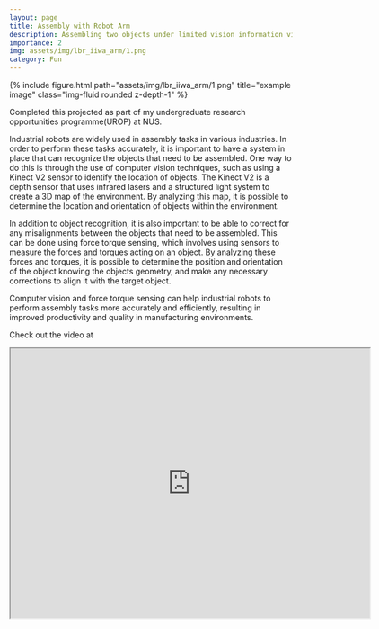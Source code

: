 ```yaml
---
layout: page
title: Assembly with Robot Arm
description: Assembling two objects under limited vision information via feedback from force torque sensors
importance: 2
img: assets/img/lbr_iiwa_arm/1.png
category: Fun
---
```


<div class="row">
    <div class="col-sm mt-3 mt-md-0">
        {% include figure.html path="assets/img/lbr_iiwa_arm/1.png" title="example image" class="img-fluid rounded z-depth-1" %}
    </div>
</div>

Completed this projected as part of my undergraduate research opportunities programme(UROP) at NUS.

Industrial robots are widely used in assembly tasks in various industries. In order to perform these tasks accurately,
it is important to have a system in place that can recognize the objects that need to be assembled. One way to do this
is through the use of computer vision techniques, such as using a Kinect V2 sensor to identify the location of objects.
The Kinect V2 is a depth sensor that uses infrared lasers and a structured light system to create a 3D map of the environment.
By analyzing this map, it is possible to determine the location and orientation of objects within the environment.

In addition to object recognition, it is also important to be able to correct for any misalignments between the objects
that need to be assembled. This can be done using force torque sensing, which involves using sensors to measure the
forces and torques acting on an object. By analyzing these forces and torques, it is possible to determine the position
and orientation of the object knowing the objects geometry, and make any necessary corrections to align it with the target object.

Computer vision and force torque sensing can help industrial robots to perform assembly tasks more accurately and efficiently,
resulting in improved productivity and quality in manufacturing environments.

Check out the video at 

<iframe src="https://www.youtube.com/embed/efLT0cvJ2QY"
        width = "640"
        height = "480"
        frameborder="1"
        allowfullscreen>
</iframe


